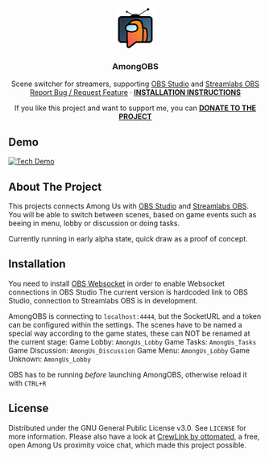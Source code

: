 <p align="center">
  <a href="https://github.com/VestalisDE/AmongOBS">
    <img src="logo.png" alt="Logo" width="80" height="80">
  </a>

  <h3 align="center">AmongOBS</h3>
  <p align="center">
    Scene switcher for streamers, supporting <a href="https://obsproject.com/">OBS Studio</a> and <a href="https://streamlabs.com/streamlabs-obs">Streamlabs OBS</a>
    <br />
    <a href="https://github.com/VestalisDE/AmongOBS/issues">Report Bug / Request Feature</a> · <a href="#installation"><b>INSTALLATION INSTRUCTIONS</b></a>
  </p>
  <p align="center">
    If you like this project and want to support me, you can <b><a href="https://paypal.me/markusgubitz">DONATE TO THE PROJECT</a></b>
  </p>
</p>

## Demo
[![Tech Demo](https://img.youtube.com/vi/39XW-fReY68/0.jpg)](https://youtu.be/39XW-fReY68 "AmongOBS Tech Demo")

<!-- ABOUT THE PROJECT -->
## About The Project

This projects connects Among Us with <a href="https://obsproject.com/">OBS Studio</a> and <a href="https://streamlabs.com/streamlabs-obs">Streamlabs OBS</a>.
You will be able to switch between scenes, based on game events such as beeing in menu, lobby or discussion or doing tasks.

Currently running in early alpha state, quick draw as a proof of concept.

## Installation
You need to install <a href="https://github.com/Palakis/obs-websocket/">OBS Websocket</a> in order to enable Websocket connections in OBS Studio 
The current version is hardcoded link to OBS Studio, connection to Streamlabs OBS is in development.

AmongOBS is connecting to `localhost:4444`, but the SocketURL and a token can be configured within the settings.
The scenes have to be named a special way according to the game states, these can NOT be renamed at the current stage:
Game Lobby: `AmongUs_Lobby`
Game Tasks: `AmongUs_Tasks`
Game Discussion: `AmongUs_Discussion`
Game Menu: `AmongUs_Lobby`
Game Unknown: `AmongUs_Lobby`

OBS has to be running *before* launching AmongOBS, otherwise reload it with `CTRL+R`

## License

Distributed under the GNU General Public License v3.0. See `LICENSE` for more information.
Please also have a look at <a href="https://github.com/ottomated/CrewLink">CrewLink by ottomated</a>, a free, open Among Us proximity voice chat, which made this project possible.
